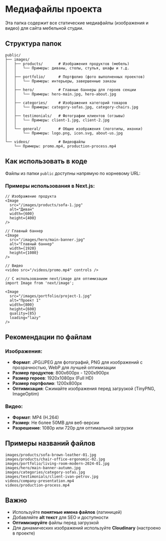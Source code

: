 # Медиафайлы проекта

Эта папка содержит все статические медиафайлы (изображения и видео) для сайта мебельной студии.

## Структура папок

```
public/
├── images/
│   ├── products/       # Изображения продуктов (мебель)
│   │   └── Примеры: диваны, столы, стулья, шкафы и т.д.
│   │
│   ├── portfolio/      # Портфолио (фото выполненных проектов)
│   │   └── Примеры: интерьеры, завершенные заказы
│   │
│   ├── hero/           # Главные баннеры для героев секции
│   │   └── Примеры: hero-main.jpg, hero-about.jpg
│   │
│   ├── categories/     # Изображения категорий товаров
│   │   └── Примеры: category-sofas.jpg, category-chairs.jpg
│   │
│   ├── testimonials/   # Фотографии клиентов (отзывы)
│   │   └── Примеры: client-1.jpg, client-2.jpg
│   │
│   └── general/        # Общие изображения (логотипы, иконки)
│       └── Примеры: logo.png, icon.svg, about-us.jpg
│
└── videos/             # Видеофайлы
    └── Примеры: promo.mp4, production-process.mp4
```

## Как использовать в коде

Файлы из папки `public` доступны напрямую по корневому URL:

### Примеры использования в Next.js:

```tsx
// Изображение продукта
<Image 
  src="/images/products/sofa-1.jpg" 
  alt="Диван" 
  width={600} 
  height={400} 
/>

// Главный баннер
<Image 
  src="/images/hero/main-banner.jpg" 
  alt="Главный баннер" 
  width={1920} 
  height={1080} 
/>

// Видео
<video src="/videos/promo.mp4" controls />

// С использованием next/image для оптимизации
import Image from 'next/image';

<Image 
  src="/images/portfolio/project-1.jpg"
  alt="Проект 1"
  width={800}
  height={600}
  quality={85}
  loading="lazy"
/>
```

## Рекомендации по файлам

### Изображения:
- **Формат**: JPG/JPEG для фотографий, PNG для изображений с прозрачностью, WebP для лучшей оптимизации
- **Размер продуктов**: 800x600px - 1200x900px
- **Размер героев**: 1920x1080px (Full HD)
- **Размер портфолио**: 1200x800px
- **Оптимизация**: Сжимайте изображения перед загрузкой (TinyPNG, ImageOptim)

### Видео:
- **Формат**: MP4 (H.264)
- **Размер**: Не более 50MB для веб-версии
- **Разрешение**: 1080p или 720p для оптимальной загрузки

## Примеры названий файлов

```
images/products/sofa-brown-leather-01.jpg
images/products/chair-office-ergonomic-02.jpg
images/portfolio/living-room-modern-2024-01.jpg
images/hero/main-banner-autumn.jpg
images/categories/category-sofas.jpg
images/testimonials/client-ivan-petrov.jpg
videos/company-presentation.mp4
videos/production-process.mp4
```

## Важно

- Используйте **понятные имена файлов** (латиницей)
- Добавляйте **alt текст** для SEO и доступности
- **Оптимизируйте** файлы перед загрузкой
- Для динамических изображений используйте **Cloudinary** (настроено в проекте)


